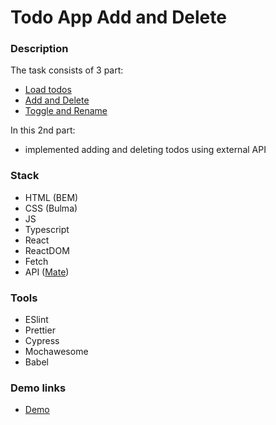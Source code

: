 # Todo App Add and Delete

### Description

The task consists of 3 part:
- [Load todos](https://github.com/AndriiZakharenko/todo-app-loading-todos)
- [Add and Delete](https://github.com/AndriiZakharenko/todo-app-add-and-delete)
- [Toggle and Rename](https://github.com/AndriiZakharenko/todo-app-with-api)

In this 2nd part:

- implemented adding and deleting todos using external API

### Stack

- HTML (BEM)
- CSS (Bulma)
- JS
- Typescript
- React
- ReactDOM
- Fetch
- API ([Mate](https://mate-academy.github.io/fe-students-api/))

### Tools

- ESlint
- Prettier
- Cypress
- Mochawesome
- Babel

### Demo links

- [Demo](https://AndriiZakharenko.github.io/todo-app-add-and-delete/)
